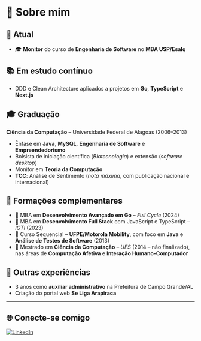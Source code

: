 # 💫 Sobre mim

## 🚀 Atual
- 🎓 **Monitor** do curso de **Engenharia de Software** no **MBA USP/Esalq**

## 📚 Em estudo contínuo
- DDD e Clean Architecture aplicados a projetos em **Go**, **TypeScript** e **Next.js**

## 🎓 Graduação
**Ciência da Computação** – Universidade Federal de Alagoas (2006–2013)  
- Ênfase em **Java**, **MySQL**, **Engenharia de Software** e **Empreendedorismo**  
- Bolsista de iniciação científica (*Biotecnologia*) e extensão (*software desktop*)  
- Monitor em **Teoria da Computação**  
- **TCC**: Análise de Sentimento (*nota máxima*, com publicação nacional e internacional)  

## 🏅 Formações complementares
- 📌 MBA em **Desenvolvimento Avançado em Go** – *Full Cycle* (2024)  
- 📌 MBA em **Desenvolvimento Full Stack** com JavaScript e TypeScript – *IGTI* (2023)  
- 📌 Curso Sequencial – **UFPE/Motorola Mobility**, com foco em **Java** e **Análise de Testes de Software** (2013)  
- 📌 Mestrado em **Ciência da Computação** – *UFS* (2014 – não finalizado), nas áreas de **Computação Afetiva** e **Interação Humano-Computador**  

## 🧩 Outras experiências
- 3 anos como **auxiliar administrativo** na Prefeitura de Campo Grande/AL  
- Criação do portal web **Se Liga Arapiraca**  

---

## 🌐 Conecte-se comigo
[![LinkedIn](https://img.shields.io/badge/LinkedIn-%230077B5.svg?logo=linkedin&logoColor=white)](https://linkedin.com/in/guideoliveiraamorim)
